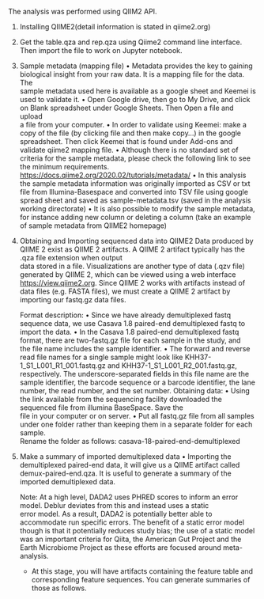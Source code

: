 The analysis was performed using QIIM2 API.

1. Installing QIIME2(detail information is stated in qiime2.org)
2. Get the table.qza and rep.qza using Qiime2 command line interface. Then import the file to work on Jupyter notebook.
3. Sample metadata (mapping file)
    • Metadata provides the key to gaining biological insight from your raw data. It is a mapping file for the data. The   
      sample metadata used here is available as a google sheet and Keemei is used to validate it. 
    • Open Google drive, then go to My Drive, and click on Blank spreadsheet under Google Sheets. Then Open a file and upload  
      a file from your computer.
    • In order to validate using Keemei: make a copy of the file (by clicking file and then make copy…) in the google 
      spreadsheet. Then click Keemei that is found under Add-ons and validate qiime2 mapping file.
    • Although there is no standard set of criteria for the sample metadata, please check the following link to see the 
      minimum requirements. https://docs.qiime2.org/2020.02/tutorials/metadata/ 
    • In this analysis the sample metadata information was originally imported as CSV or txt file from Illumina-Basespace and 
      converted into TSV file using google spread sheet and saved as sample-metadata.tsv (saved in the analysis working 
      directorate)
    • It is also possible to modify the sample metadata, for instance adding new column or deleting a column (take an example 
      of sample metadata from QIIME2 homepage)

4. Obtaining and Importing sequenced data into QIIME2
   Data produced by QIIME 2 exist as QIIME 2 artifacts. A QIIME 2 artifact typically has the .qza file extension when output   
   data stored in a file. Visualizations are another type of data (.qzv file) generated by QIIME 2, which can be viewed using 
   a web interface https://view.qiime2.org. Since QIIME 2 works with artifacts instead of data files (e.g. FASTA files), we 
   must create a QIIME 2 artifact by importing our fastq.gz data files.

   Format description:
    • Since we have already demultiplexed fastq sequence data, we use Casava 1.8 paired-end demultiplexed fastq to import the 
      data.
    • In the Casava 1.8 paired-end demultiplexed fastq format, there are two-fastq.gz file for each sample in the study, and  
      the file name includes the sample identifier.
    • The forward and reverse read file names for a single sample might look like KHH37-1_S1_L001_R1_001.fastq.gz and 
      KHH37-1_S1_L001_R2_001.fastq.gz, respectively. The underscore-separated fields in this file name are the sample 
      identifier, the barcode sequence or a barcode identifier, the lane number, the read number, and the set number.
    Obtaining data:
    • Using the link available from the sequencing facility downloaded the sequenced file from illumina BaseSpace. Save the  
      file in your computer or on server.
    • Put all fastq.gz file from all samples under one folder rather than keeping them in a separate folder for each sample.  
      Rename the folder as follows: casava-18-paired-end-demultiplexed
     
 
5. Make a summary of imported demultiplexed data
    • Importing the demultiplexed paired-end data, it will give us a QIIME artifact called demux-paired-end.qza. It is useful 
      to generate a summary of the imported demultiplexed data.
      
      Note: 
      At a high level, DADA2 uses PHRED scores to inform an error model. Deblur deviates from this and instead uses a static  
      error model. As a result, DADA2 is potentially better able to accommodate run specific errors. The benefit of a static 
      error model though is that it potentially reduces study bias; the use of a static model was an important criteria for 
      Qiita, the American Gut Project and the Earth Microbiome Project as these efforts are focused around meta-analysis.
      
    - At this stage, you will have artifacts containing the feature table and corresponding feature sequences. You can 
      generate summaries of those as follows.
